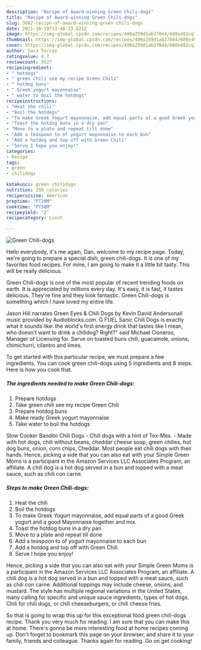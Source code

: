 ```yaml
---
description: "Recipe of Award-winning Green Chili-dogs"
title: "Recipe of Award-winning Green Chili-dogs"
slug: 3682-recipe-of-award-winning-green-chili-dogs
date: 2021-10-19T13:48:23.821Z
image: https://img-global.cpcdn.com/recipes/490a259d1ab27044/680x482cq70/green-chili-dogs-recipe-main-photo.jpg
thumbnail: https://img-global.cpcdn.com/recipes/490a259d1ab27044/680x482cq70/green-chili-dogs-recipe-main-photo.jpg
cover: https://img-global.cpcdn.com/recipes/490a259d1ab27044/680x482cq70/green-chili-dogs-recipe-main-photo.jpg
author: Sara Torres
ratingvalue: 4.7
reviewcount: 3527
recipeingredient:
- " hotdogs"
- " green chili see my recipe Green Chili"
- " hotdog buns"
- " Greek yogurt mayonnaise"
- " water to boil the hotdogs"
recipeinstructions:
- "Heat the chili"
- "Boil the hotdogs"
- "To make Greek Yogurt mayonnaise, add equal parts of a good Greek yogurt and a good Mayonnaise together and mix."
- "Toast the hotdog buns in a dry pan"
- "Move to a plate and repeat till done"
- "Add a teaspoon to of yogurt mayonnaise to each bun"
- "Add a hotdog and top off with Green Chili"
- "Serve I hope you enjoy!"
categories:
- Recipe
tags:
- green
- chilidogs

katakunci: green chilidogs 
nutrition: 250 calories
recipecuisine: American
preptime: "PT20M"
cooktime: "PT58M"
recipeyield: "2"
recipecategory: Lunch

---
```



![Green Chili-dogs](https://img-global.cpcdn.com/recipes/490a259d1ab27044/680x482cq70/green-chili-dogs-recipe-main-photo.jpg)

Hello everybody, it's me again, Dan, welcome to my recipe page. Today, we're going to prepare a special dish, green chili-dogs. It is one of my favorites food recipes. For mine, I am going to make it a little bit tasty. This will be really delicious.

Green Chili-dogs is one of the most popular of recent trending foods on earth. It is appreciated by millions every day. It's easy, it is fast, it tastes delicious. They're fine and they look fantastic. Green Chili-dogs is something which I have loved my entire life.

Jason Hill narrates Green Eyes &amp; Chili Dogs by Kevin David Andersonall music provided by Audioblocks.com. G FUEL Sanic Chili Dogs is exactly what it sounds like: the world&#39;s first energy drink that tastes like I mean, who doesn&#39;t want to drink a chilidog? Right?&#34; said Michael Cisneros, Manager of Licensing for. Serve on toasted buns chili, guacamole, onions, chimichurri, cilantro and limes.


To get started with this particular recipe, we must prepare a few ingredients. You can cook green chili-dogs using 5 ingredients and 8 steps. Here is how you cook that.

<!--inarticleads1-->

##### The ingredients needed to make Green Chili-dogs:

1. Prepare  hotdogs
1. Take  green chili see my recipe Green Chili
1. Prepare  hotdog buns
1. Make ready  Greek yogurt mayonnaise
1. Take  water to boil the hotdogs


Slow Cooker Bandito Chili Dogs - Chili dogs with a hint of Tex-Mex. - Made with hot dogs, chili without beans, cheddar cheese soup, green chilies, hot dog buns, onion, corn chips, Cheddar. Most people eat chili dogs with their hands. Hence, picking a side that you can also eat with your Simple Green Moms is a participant in the Amazon Services LLC Associates Program, an affiliate. A chili dog is a hot dog served in a bun and topped with a meat sauce, such as chili con carne. 

<!--inarticleads2-->

##### Steps to make Green Chili-dogs:

1. Heat the chili
1. Boil the hotdogs
1. To make Greek Yogurt mayonnaise, add equal parts of a good Greek yogurt and a good Mayonnaise together and mix.
1. Toast the hotdog buns in a dry pan
1. Move to a plate and repeat till done
1. Add a teaspoon to of yogurt mayonnaise to each bun
1. Add a hotdog and top off with Green Chili
1. Serve I hope you enjoy!


Hence, picking a side that you can also eat with your Simple Green Moms is a participant in the Amazon Services LLC Associates Program, an affiliate. A chili dog is a hot dog served in a bun and topped with a meat sauce, such as chili con carne. Additional toppings may include cheese, onions, and mustard. The style has multiple regional variations in the United States, many calling for specific and unique sauce ingredients, types of hot dogs. Chili for chili dogs, or chili cheeseburgers, or chili cheese fries. 

So that is going to wrap this up for this exceptional food green chili-dogs recipe. Thank you very much for reading. I am sure that you can make this at home. There's gonna be more interesting food at home recipes coming up. Don't forget to bookmark this page on your browser, and share it to your family, friends and colleague. Thanks again for reading. Go on get cooking!
